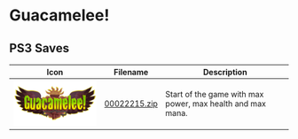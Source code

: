 # Guacamelee!

## PS3 Saves

| Icon | Filename | Description |
|------|----------|-------------|
| ![Guacamelee!](ICON0.PNG) | [00022215.zip](00022215.zip) | Start of the game with max power, max health and max mana. |
